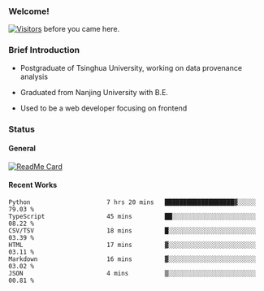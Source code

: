 ### Welcome!

[![Visitors](https://visitor-badge.laobi.icu/badge?page_id=HermitSun.HermitSun)]() before you came here.

### Brief Introduction

- Postgraduate of Tsinghua University, working on data provenance analysis

- Graduated from Nanjing University with B.E.

- Used to be a web developer focusing on frontend

### Status

#### General

[![ReadMe Card](https://github-readme-stats.hermitsun.vercel.app/api?username=HermitSun&count_private=true&show_icons=true)]()

#### Recent Works

<!--START_SECTION:waka-->

```text
Python                     7 hrs 20 mins   ███████████████████▓░░░░░   79.03 %
TypeScript                 45 mins         ██░░░░░░░░░░░░░░░░░░░░░░░   08.22 %
CSV/TSV                    18 mins         █░░░░░░░░░░░░░░░░░░░░░░░░   03.39 %
HTML                       17 mins         ▓░░░░░░░░░░░░░░░░░░░░░░░░   03.11 %
Markdown                   16 mins         ▓░░░░░░░░░░░░░░░░░░░░░░░░   03.02 %
JSON                       4 mins          ▒░░░░░░░░░░░░░░░░░░░░░░░░   00.81 %
```

<!--END_SECTION:waka-->
